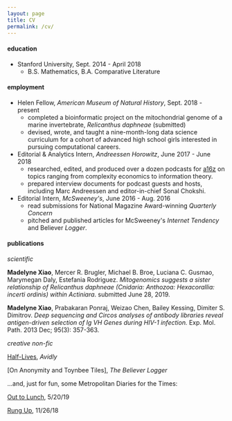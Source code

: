 ```yaml
---
layout: page
title: CV
permalink: /cv/
---
```


#### education
* Stanford University, Sept. 2014 - April 2018
	- B.S. Mathematics, B.A. Comparative Literature

#### employment
* Helen Fellow, _American Museum of Natural History_, Sept. 2018 - present
	-  completed a bioinformatic project on the mitochondrial genome of a marine invertebrate, _Relicanthus daphneae_ (submitted)
	-  devised, wrote, and taught a nine-month-long data science curriculum for a cohort of advanced high school girls interested in pursuing computational careers. 
* Editorial & Analytics Intern, _Andreessen Horowitz_, June 2017 - June 2018
	-  researched, edited, and produced over a dozen podcasts for [a16z](a16z.com) on topics ranging from complexity economics to information theory.
	-  prepared interview documents for podcast guests and hosts, including Marc Andreessen and editor-in-chief Sonal Chokshi.
* Editorial Intern, _McSweeney's_, June 2016 - Aug. 2016
	-  read submissions for National Magazine Award-winning _Quarterly Concern_
	-  pitched and published articles for McSweeney's _Internet Tendency_ and Believer _Logger_.

#### publications 

_scientific_

**Madelyne Xiao**, Mercer R. Brugler, Michael B. Broe, Luciana C. Gusmao, Marymegan Daly, Estefania Rodriguez. _Mitogenomics suggests a sister relationship of Relicanthus daphneae (Cnidaria: Anthozoa: Hexacorallia: incerti ordinis) within Actiniara_. submitted June 28, 2019. 

**Madelyne Xiao**, Prabakaran Ponraj, Weizao Chen, Bailey Kessing, Dimiter S. Dimitrov. _Deep sequencing and Circos analyses of antibody libraries reveal antigen-driven selection of Ig VH Genes during HIV-1 infection._ Exp. Mol. Path. 2013 Dec; 95(3): 357-363.


_creative non-fic_

[Half-Lives](http://avidly.lareviewofbooks.org/), _Avidly_ 

[On Anonymity and Toynbee Tiles], _The Believer Logger_


...and, just for fun, some Metropolitan Diaries for the Times:

[Out to Lunch](https://www.nytimes.com/2019/05/20/nyregion/metropolitan-diary.html), 5/20/19

[Rung Up](https://www.nytimes.com/2018/11/26/nyregion/metropolitan-diary.html), 11/26/18 
